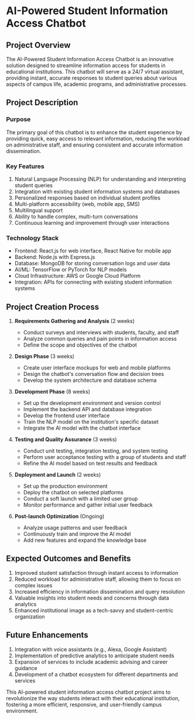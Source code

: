 # AI-Powered Student Information Access Chatbot

## Project Overview

The AI-Powered Student Information Access Chatbot is an innovative solution designed to streamline information access for students in educational institutions. This chatbot will serve as a 24/7 virtual assistant, providing instant, accurate responses to student queries about various aspects of campus life, academic programs, and administrative processes.

## Project Description

### Purpose
The primary goal of this chatbot is to enhance the student experience by providing quick, easy access to relevant information, reducing the workload on administrative staff, and ensuring consistent and accurate information dissemination.

### Key Features
1. Natural Language Processing (NLP) for understanding and interpreting student queries
2. Integration with existing student information systems and databases
3. Personalized responses based on individual student profiles
4. Multi-platform accessibility (web, mobile app, SMS)
5. Multilingual support
6. Ability to handle complex, multi-turn conversations
7. Continuous learning and improvement through user interactions

### Technology Stack
- Frontend: React.js for web interface, React Native for mobile app
- Backend: Node.js with Express.js
- Database: MongoDB for storing conversation logs and user data
- AI/ML: TensorFlow or PyTorch for NLP models
- Cloud Infrastructure: AWS or Google Cloud Platform
- Integration: APIs for connecting with existing student information systems

## Project Creation Process

1. **Requirements Gathering and Analysis** (2 weeks)
   - Conduct surveys and interviews with students, faculty, and staff
   - Analyze common queries and pain points in information access
   - Define the scope and objectives of the chatbot

2. **Design Phase** (3 weeks)
   - Create user interface mockups for web and mobile platforms
   - Design the chatbot's conversation flow and decision trees
   - Develop the system architecture and database schema

3. **Development Phase** (8 weeks)
   - Set up the development environment and version control
   - Implement the backend API and database integration
   - Develop the frontend user interface
   - Train the NLP model on the institution's specific dataset
   - Integrate the AI model with the chatbot interface

4. **Testing and Quality Assurance** (3 weeks)
   - Conduct unit testing, integration testing, and system testing
   - Perform user acceptance testing with a group of students and staff
   - Refine the AI model based on test results and feedback

5. **Deployment and Launch** (2 weeks)
   - Set up the production environment
   - Deploy the chatbot on selected platforms
   - Conduct a soft launch with a limited user group
   - Monitor performance and gather initial user feedback

6. **Post-launch Optimization** (Ongoing)
   - Analyze usage patterns and user feedback
   - Continuously train and improve the AI model
   - Add new features and expand the knowledge base

## Expected Outcomes and Benefits

1. Improved student satisfaction through instant access to information
2. Reduced workload for administrative staff, allowing them to focus on complex issues
3. Increased efficiency in information dissemination and query resolution
4. Valuable insights into student needs and concerns through data analytics
5. Enhanced institutional image as a tech-savvy and student-centric organization

## Future Enhancements

1. Integration with voice assistants (e.g., Alexa, Google Assistant)
2. Implementation of predictive analytics to anticipate student needs
3. Expansion of services to include academic advising and career guidance
4. Development of a chatbot ecosystem for different departments and services

This AI-powered student information access chatbot project aims to revolutionize the way students interact with their educational institution, fostering a more efficient, responsive, and user-friendly campus environment.

